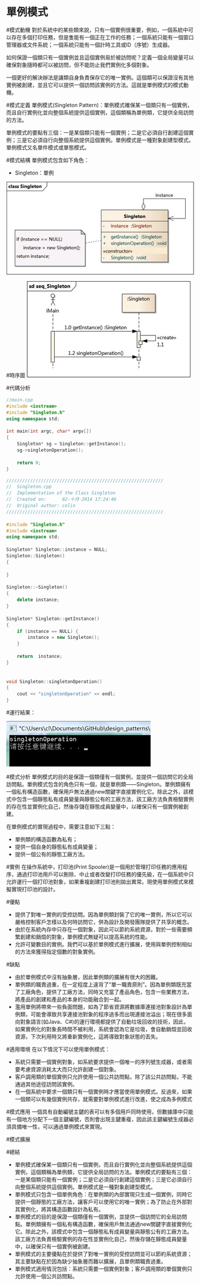 # 單例模式

#模式動機
對於系統中的某些類來說，只有一個實例很重要，例如，一個系統中可以存在多個打印任務，但是隻能有一個正在工作的任務；一個系統只能有一個窗口管理器或文件系統；一個系統只能有一個計時工具或ID（序號）生成器。

如何保證一個類只有一個實例並且這個實例易於被訪問呢？定義一個全局變量可以確保對象隨時都可以被訪問，但不能防止我們實例化多個對象。

一個更好的解決辦法是讓類自身負責保存它的唯一實例。這個類可以保證沒有其他實例被創建，並且它可以提供一個訪問該實例的方法。這就是單例模式的模式動機。


#模式定義
單例模式(Singleton Pattern)：單例模式確保某一個類只有一個實例，而且自行實例化並向整個系統提供這個實例，這個類稱為單例類，它提供全局訪問的方法。

單例模式的要點有三個：一是某個類只能有一個實例；二是它必須自行創建這個實例；三是它必須自行向整個系統提供這個實例。單例模式是一種對象創建型模式。單例模式又名單件模式或單態模式。


#模式結構
單例模式包含如下角色：

- Singleton：單例

![](../_static/Singleton.jpg)


#時序圖
![](../_static/seq_Singleton.jpg)

#代碼分析
```cpp
//main.cpp
#include <iostream>
#include "Singleton.h"
using namespace std;

int main(int argc, char* argv[])
{
    Singleton* sg = Singleton::getInstance();
    sg->singletonOperation();

    return 0;
}
```
```cpp
///////////////////////////////////////////////////////////
//  Singleton.cpp
//  Implementation of the Class Singleton
//  Created on:      02-十月-2014 17:24:46
//  Original author: colin
///////////////////////////////////////////////////////////

#include "Singleton.h"
#include <iostream>
using namespace std;

Singleton* Singleton::instance = NULL;
Singleton::Singleton()
{

}

Singleton::~Singleton()
{
    delete instance;
}

Singleton* Singleton::getInstance()
{
    if (instance == NULL) {
        instance = new Singleton();
    }

    return  instance;
}


void Singleton::singletonOperation()
{
    cout << "singletonOperation" << endl;
}
```
#運行結果：

![](../_static/Singleton_run.jpg)

#模式分析
單例模式的目的是保證一個類僅有一個實例，並提供一個訪問它的全局訪問點。單例模式包含的角色只有一個，就是單例類——Singleton。單例類擁有一個私有構造函數，確保用戶無法通過new關鍵字直接實例化它。除此之外，該模式中包含一個靜態私有成員變量與靜態公有的工廠方法，該工廠方法負責檢驗實例的存在性並實例化自己，然後存儲在靜態成員變量中，以確保只有一個實例被創建。

在單例模式的實現過程中，需要注意如下三點：

- 單例類的構造函數為私有；
- 提供一個自身的靜態私有成員變量；
- 提供一個公有的靜態工廠方法。


#實例
在操作系統中，打印池(Print Spooler)是一個用於管理打印任務的應用程序，通過打印池用戶可以刪除、中止或者改變打印任務的優先級，在一個系統中只允許運行一個打印池對象，如果重複創建打印池則拋出異常。現使用單例模式來模擬實現打印池的設計。


#優點
- 提供了對唯一實例的受控訪問。因為單例類封裝了它的唯一實例，所以它可以嚴格控制客戶怎樣以及何時訪問它，併為設計及開發團隊提供了共享的概念。
- 由於在系統內存中只存在一個對象，因此可以節約系統資源，對於一些需要頻繁創建和銷燬的對象，單例模式無疑可以提高系統的性能。
- 允許可變數目的實例。我們可以基於單例模式進行擴展，使用與單例控制相似的方法來獲得指定個數的對象實例。


#缺點
- 由於單例模式中沒有抽象層，因此單例類的擴展有很大的困難。
- 單例類的職責過重，在一定程度上違背了“單一職責原則”。因為單例類既充當了工廠角色，提供了工廠方法，同時又充當了產品角色，包含一些業務方法，將產品的創建和產品的本身的功能融合到一起。
- 濫用單例將帶來一些負面問題，如為了節省資源將數據庫連接池對象設計為單例類，可能會導致共享連接池對象的程序過多而出現連接池溢出；現在很多面向對象語言(如Java、C#)的運行環境都提供了自動垃圾回收的技術，因此，如果實例化的對象長時間不被利用，系統會認為它是垃圾，會自動銷燬並回收資源，下次利用時又將重新實例化，這將導致對象狀態的丟失。


#適用環境
在以下情況下可以使用單例模式：

- 系統只需要一個實例對象，如系統要求提供一個唯一的序列號生成器，或者需要考慮資源消耗太大而只允許創建一個對象。
- 客戶調用類的單個實例只允許使用一個公共訪問點，除了該公共訪問點，不能通過其他途徑訪問該實例。
- 在一個系統中要求一個類只有一個實例時才應當使用單例模式。反過來，如果一個類可以有幾個實例共存，就需要對單例模式進行改進，使之成為多例模式


#模式應用
一個具有自動編號主鍵的表可以有多個用戶同時使用，但數據庫中只能有一個地方分配下一個主鍵編號，否則會出現主鍵重複，因此該主鍵編號生成器必須具備唯一性，可以通過單例模式來實現。


#模式擴展


#總結
- 單例模式確保某一個類只有一個實例，而且自行實例化並向整個系統提供這個實例，這個類稱為單例類，它提供全局訪問的方法。單例模式的要點有三個：一是某個類只能有一個實例；二是它必須自行創建這個實例；三是它必須自行向整個系統提供這個實例。單例模式是一種對象創建型模式。
- 單例模式只包含一個單例角色：在單例類的內部實現只生成一個實例，同時它提供一個靜態的工廠方法，讓客戶可以使用它的唯一實例；為了防止在外部對其實例化，將其構造函數設計為私有。
- 單例模式的目的是保證一個類僅有一個實例，並提供一個訪問它的全局訪問點。單例類擁有一個私有構造函數，確保用戶無法通過new關鍵字直接實例化它。除此之外，該模式中包含一個靜態私有成員變量與靜態公有的工廠方法。該工廠方法負責檢驗實例的存在性並實例化自己，然後存儲在靜態成員變量中，以確保只有一個實例被創建。
- 單例模式的主要優點在於提供了對唯一實例的受控訪問並可以節約系統資源；其主要缺點在於因為缺少抽象層而難以擴展，且單例類職責過重。
- 單例模式適用情況包括：系統只需要一個實例對象；客戶調用類的單個實例只允許使用一個公共訪問點。



